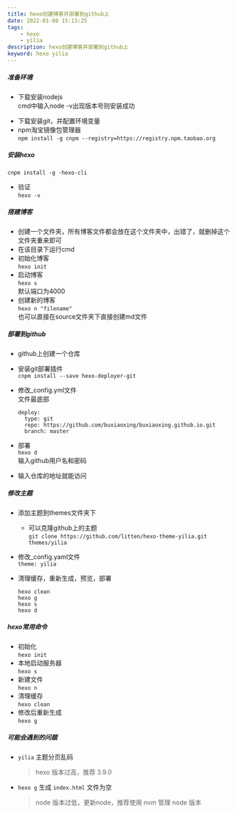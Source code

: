 ```yaml
---
title: hexo创建博客并部署到github上
date: 2022-01-08 15:13:25
tags:
    - hexo
    - yilia
description: hexo创建博客并部署到github上
keyword: hexo yilia
---
```


##### 准备环境
- 下载安装nodejs  
cmd中输入node -v出现版本号则安装成功
<!--more-->
- 下载安装git，并配置环境变量
- npm淘宝镜像包管理器  
`npm install -g cnpm --registry=https://registry.npm.taobao.org`
##### 安装hexo
`cnpm install -g -hexo-cli`  

- 验证  
`hexo -v`
##### 搭建博客
- 创建一个文件夹，所有博客文件都会放在这个文件夹中，出错了，就删掉这个文件夹重来即可
- 在该目录下运行cmd
- 初始化博客  
`hexo init`
- 启动博客  
`hexo s`  
默认端口为4000
- 创建新的博客  
`hexo n "filename"`  
也可以直接在source文件夹下直接创建md文件

##### 部署到github
- github上创建一个仓库

- 安装git部署插件  
  `cnpm install --save hexo-deployer-git`

- 修改_config.yml文件  
  文件最底部

  ```
  deploy:
    type: git
    repo: https://github.com/buxiaoxing/buxiaoxing.github.io.git
    branch: master
  ```

- 部署  
  `hexo d`  
  输入github用户名和密码

- 输入仓库的地址就能访问

##### 修改主题
- 添加主题到themes文件夹下
  - 可以克隆github上的主题  
  `git clone https://github.com/litten/hexo-theme-yilia.git themes/yilia`
  
- 修改_config.yaml文件  
  `theme: yilia`

- 清理缓存，重新生成，预览，部署

  ```
  hexo clean
  hexo g
  hexo s
  hexo d
  ```

##### hexo常用命令
- 初始化  
`hexo init`
- 本地启动服务器  
`hexo s`
- 新建文件  
`hexo n`
- 清理缓存  
`hexo clean`
- 修改后重新生成  
`hexo g`



##### 可能会遇到的问题

- `yilia` 主题分页乱码

  > hexo 版本过高，推荐 3.9.0

- `hexo g` 生成 `index.html`  文件为空

  > node 版本过低，更新node，推荐使用 nvm 管理 node 版本